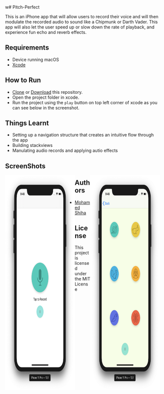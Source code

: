 w# Pitch-Perfect

This is an iPhone app that will allow users to record their voice and will then modulate the recorded audio to sound like a Chipmunk or Darth Vader. This app will also let the user speed up or slow down the rate of playback, and experience fun echo and reverb effects.

## Requirements

 * Device running macOS
 * [Xcode](https://developer.apple.com/xcode/)

## How to Run

* [Clone](https://github.com/MohamedShiha/Pitch-Perfect.git) or [Download](https://github.com/MohamedShiha/Pitch-Perfect/archive/master.zip) this repository.
* Open the project folder in xcode.
* Run the project using the `play` button on top left corner of xcode as you can see below in the screenshot.

## Things Learnt

* Setting up a navigation structure that creates an intuitive flow through the app
* Building stackviews
* Manulating audio records and applying autio effects

## ScreenShots

<img src="https://github.com/MohamedShiha/Pitch-Perfect/blob/master/Screenshots/1.png" width="45%" height="700" align="left"/>
<img src="https://github.com/MohamedShiha/Pitch-Perfect/blob/master/Screenshots/2.png" width="45%" height="700" align="right"/>

## Authors

* [Mohamed Shiha](https://github.com/MohamedShiha)

## License

This project is licensed under the MIT License
